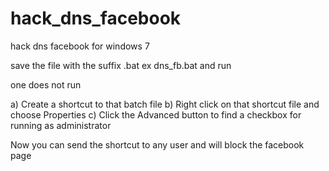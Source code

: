 # hack_dns_facebook
hack dns facebook for windows 7

save the file with the suffix .bat
ex dns_fb.bat and run

one does not run

a) Create a shortcut to that batch file
b) Right click on that shortcut file and choose Properties
c) Click the Advanced button to find a checkbox for running as administrator


Now you can send the shortcut to any user
and will block the facebook page
